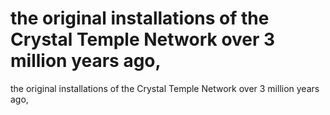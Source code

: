 # the original installations of the Crystal Temple Network over 3 million years ago,

the original installations of the Crystal Temple Network over 3 million years ago,